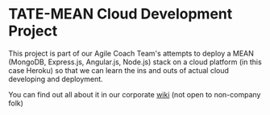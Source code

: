 # TATE-MEAN Cloud Development Project

This project is part of our Agile Coach Team's attempts to deploy a MEAN (MongoDB, Express.js, Angular.js, Node.js) stack on a cloud platform (in this case Heroku) so that we can learn the ins and outs of actual cloud developing and deployment.

You can find out all about it in our corporate [wiki](https://km3.capgemini.com/wiki/tate-school-devops) (not open to non-company folk) 
